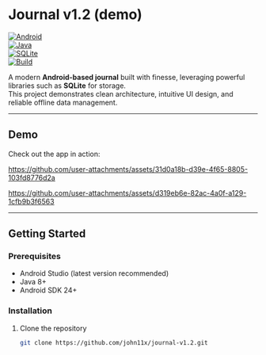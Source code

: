 # Journal v1.2 (demo) 

[![Android](https://img.shields.io/badge/Platform-Android-green?logo=android)](https://developer.android.com/)  
[![Java](https://img.shields.io/badge/Language-Java-blue?logo=java)](https://www.oracle.com/java/)  
[![SQLite](https://img.shields.io/badge/Database-SQLite-lightgrey?logo=sqlite)](https://www.sqlite.org/index.html)  
[![Build](https://img.shields.io/badge/Build-Gradle-success?logo=gradle)](https://gradle.org/)  

A modern **Android-based journal** built with finesse, leveraging powerful libraries such as **SQLite** for storage.  
This project demonstrates clean architecture, intuitive UI design, and reliable offline data management.  



---

##  Demo

Check out the app in action:  

https://github.com/user-attachments/assets/31d0a18b-d39e-4f65-8805-103fd8776d2a  

https://github.com/user-attachments/assets/d319eb6e-82ac-4a0f-a129-1cfb9b3f6563  

---

##  Getting Started

### Prerequisites
- Android Studio (latest version recommended)  
- Java 8+  
- Android SDK 24+  

### Installation
1. Clone the repository  
   ```bash
   git clone https://github.com/john11x/journal-v1.2.git
